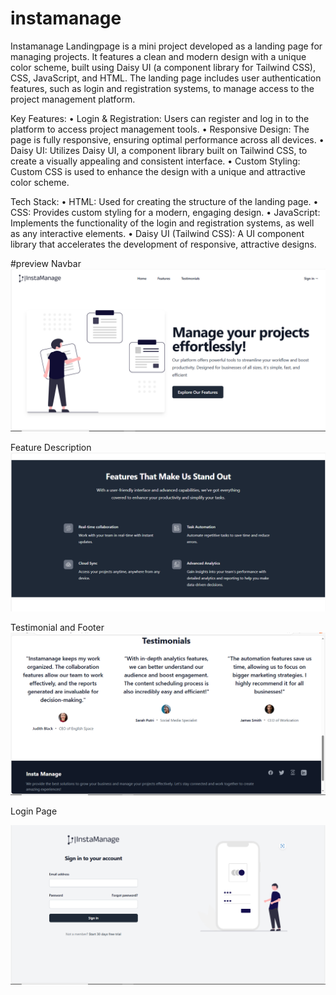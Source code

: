 # instamanage

Instamanage Landingpage is a mini project developed as a landing page for managing projects. It features a clean and modern design with a unique color scheme, built using Daisy UI (a component library for Tailwind CSS), CSS, JavaScript, and HTML. The landing page includes user authentication features, such as login and registration systems, to manage access to the project management platform.

Key Features:
•	Login & Registration: Users can register and log in to the platform to access project management tools.
•	Responsive Design: The page is fully responsive, ensuring optimal performance across all devices.
•	Daisy UI: Utilizes Daisy UI, a component library built on Tailwind CSS, to create a visually appealing and consistent interface.
•	Custom Styling: Custom CSS is used to enhance the design with a unique and attractive color scheme.

Tech Stack:
•	HTML: Used for creating the structure of the landing page.
•	CSS: Provides custom styling for a modern, engaging design.
•	JavaScript: Implements the functionality of the login and registration systems, as well as any interactive elements.
•	Daisy UI (Tailwind CSS): A UI component library that accelerates the development of responsive, attractive designs.

#preview
Navbar
![alt text](<Screenshot (3023).png>) 


Feature Description
![alt text](<Screenshot (3024).png>)


Testimonial and Footer
![alt text](<Screenshot (3025).png>) 


Login Page

![alt text](<Screenshot (3026).png>) 
